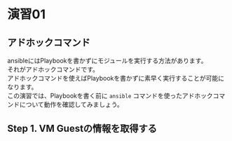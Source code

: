 # 演習01

## アドホックコマンド

ansibleにはPlaybookを書かずにモジュールを実行する方法があります。  
それがアドホックコマンドです。  
アドホックコマンドを使えばPlaybookを書かずに素早く実行することが可能になります。  
この演習では、Playbookを書く前に `ansible` コマンドを使ったアドホックコマンドについて動作を確認してみましょう。

## Step 1. VM Guestの情報を取得する

```
```
